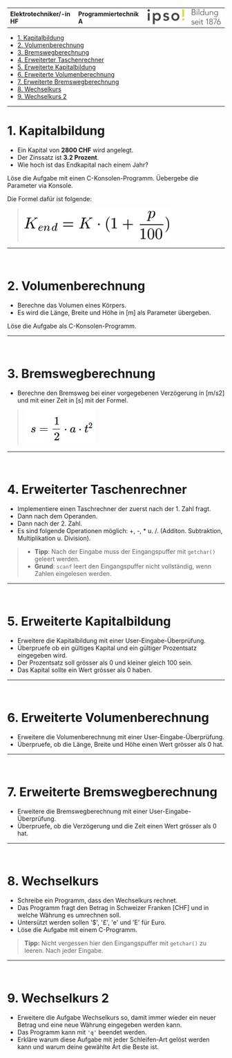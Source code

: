 |                             |                          |                                        |
| --------------------------- | ------------------------ | -------------------------------------- |
| **Elektrotechniker/-in HF** | **Programmiertechnik A** | ![IPSO Logo](./x_gitres/ipso_logo.png) |

- [1. Kapitalbildung](#1-kapitalbildung)
- [2. Volumenberechnung](#2-volumenberechnung)
- [3. Bremswegberechnung](#3-bremswegberechnung)
- [4. Erweiterter Taschenrechner](#4-erweiterter-taschenrechner)
- [5. Erweiterte Kapitalbildung](#5-erweiterte-kapitalbildung)
- [6. Erweiterte Volumenberechnung](#6-erweiterte-volumenberechnung)
- [7. Erweiterte Bremswegberechnung](#7-erweiterte-bremswegberechnung)
- [8. Wechselkurs](#8-wechselkurs)
- [9. Wechselkurs 2](#9-wechselkurs-2)

---

# 1. Kapitalbildung

- Ein Kapital von **2800 CHF** wird angelegt. 
- Der Zinssatz ist **3.2 Prozent**. 
- Wie hoch ist das Endkapital nach einem Jahr?

Löse die Aufgabe mit einen C-Konsolen-Programm. Üebergebe die Parameter via Konsole.

Die Formel dafür ist folgende:
> ![Formel](./x_gitres/task-kapitalbildung.png)

---

</br>

# 2. Volumenberechnung

- Berechne das Volumen eines Körpers. 
- Es wird die Länge, Breite und Höhe in [m] als Parameter übergeben. 

Löse die Aufgabe als C-Konsolen-Programm.

---

</br>

# 3. Bremswegberechnung

- Berechne den Bremsweg bei einer vorgegebenen Verzögerung in [m/s2] und mit einer Zeit in [s] mit der Formel.
  
> ![Formel](./x_gitres/task-bremsweg.png)

---

</br>

# 4. Erweiterter Taschenrechner

- Implementiere einen Taschrechner der zuerst nach der 1. Zahl fragt. 
- Dann nach dem Operanden.
- Dann nach der 2. Zahl. 
- Es sind folgende Operationen möglich: +, -, * u. /. (Additon. Subtraktion, Multiplikation u. Division). 

> - **Tipp**: Nach der Eingabe muss der Eingangspuffer mit `getchar()` geleert werden. 
> - **Grund**: `scanf` leert den Eingangspuffer nicht vollständig, wenn Zahlen eingelesen werden.

---

</br>

# 5. Erweiterte Kapitalbildung

- Erweitere die Kapitalbildung mit einer User-Eingabe-Überprüfung. 
- Überpruefe ob ein gültiges Kapital und ein gültiger Prozentsatz eingegeben wird. 
- Der Prozentsatz soll grösser als 0 und kleiner gleich 100 sein. 
- Das Kapital sollte ein Wert grösser als 0 haben.

---

</br>

# 6. Erweiterte Volumenberechnung

- Erweitere die Volumenberechnung mit einer User-Eingabe-Überprüfung. 
- Überpruefe, ob die Länge, Breite und Höhe einen Wert grösser als 0 hat.

---

</br>

# 7. Erweiterte Bremswegberechnung

- Erweitere die Bremswegberechnung mit einer User-Eingabe-Überprüfung. 
- Überpruefe, ob die Verzögerung und die Zeit einen Wert grösser als 0 hat.

---

</br>

# 8. Wechselkurs

- Schreibe ein Programm, dass den Wechselkurs rechnet. 
- Das Programm fragt den Betrag in Schweizer Franken [CHF] und in welche Währung es umrechnen soll. 
- Untersützt werden sollen '$', '£', 'e' und 'E' für Euro.
- Löse die Aufgabe mit einem C-Programm. 

> **Tipp:** Nicht vergessen hier den Eingangspuffer mit `getchar()` zu leeren. Nach jeder Eingabe.

---

</br>

# 9. Wechselkurs 2

- Erweitere die Aufgabe Wechselkurs so, damit immer wieder ein neuer Betrag und eine neue Währung eingegeben werden kann. 
- Das Programm kann mit `'q'` beendet werden.
- Erkläre warum diese Aufgabe mit jeder Schleifen-Art gelöst werden kann und warum deine gewählte Art die Beste ist.
